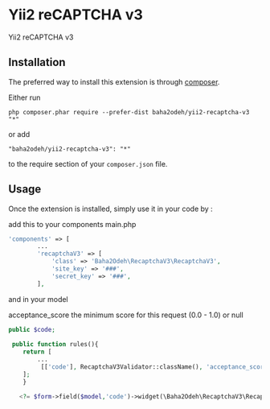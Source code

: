 Yii2 reCAPTCHA v3
=================
Yii2 reCAPTCHA v3

Installation
------------

The preferred way to install this extension is through [composer](http://getcomposer.org/download/).

Either run

```
php composer.phar require --prefer-dist baha2odeh/yii2-recaptcha-v3 "*"
```

or add

```
"baha2odeh/yii2-recaptcha-v3": "*"
```

to the require section of your `composer.json` file.


Usage
-----

Once the extension is installed, simply use it in your code by  :

add this to your components main.php

```php
'components' => [
        ...
        'recaptchaV3' => [
            'class' => 'Baha2Odeh\RecaptchaV3\RecaptchaV3',
            'site_key' => '###',
            'secret_key' => '###',
        ],

```

and in your model

acceptance_score the minimum score for this request (0.0 - 1.0) or null

```php
public $code;
 
 public function rules(){
 	return [
 		...
 		 [['code'], RecaptchaV3Validator::className(), 'acceptance_score' => null]
 	];
    }
```

```php
   <?= $form->field($model,'code')->widget(\Baha2Odeh\RecaptchaV3\RecaptchaV3Widget::className()); ?>
```


